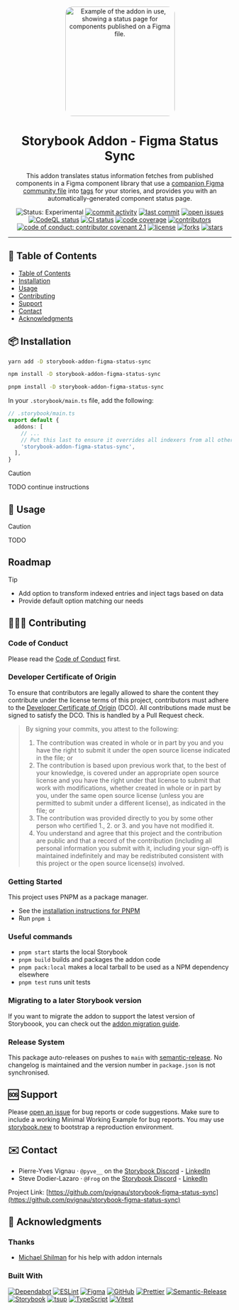 <div align="center">
  <picture style="display: flex; flex-direction: column; align-items: center;">
    <source src="./static/addon-example.avif" type="image/avif" />
    <img style="border-radius: 1rem;"
      src="./static/addon-example.png"
      alt="Example of the addon in use, showing a status page for components published on a Figma file."
      loading="lazy"
      decoding="async"
      height="247"
    />
  </picture>

  <h1>Storybook Addon - Figma Status Sync</h1>
  
  <p>
    This addon translates status information fetches from published components in a Figma component library that use a <a href="TODO">companion Figma community file</a> into <a href="https://storybook.js.org/docs/writing-stories/tags">tags</a> for your stories, and provides you with an automatically-generated component status page.
  </p>

  <p>
    <img src="https://img.shields.io/badge/status-experimental-c74c1e" alt="Status: Experimental" />
    <a href="https://github.com/pvignau/storybook-figma-status-sync/commits"><img src="https://img.shields.io/github/commit-activity/m/pvignau/storybook-figma-status-sync" alt="commit activity" /></a>
    <a href="https://github.com/pvignau/storybook-figma-status-sync/commits"><img src="https://img.shields.io/github/last-commit/pvignau/storybook-figma-status-sync" alt="last commit" /></a>
    <a href="https://github.com/pvignau/storybook-figma-status-sync/issues/"><img src="https://img.shields.io/github/issues/pvignau/storybook-figma-status-sync" alt="open issues" /></a>
    <a href="https://github.com/pvignau/storybook-figma-status-sync/actions/workflows/github-code-scanning/codeql"><img src="https://github.com/pvignau/storybook-figma-status-sync/actions/workflows/github-code-scanning/codeql/badge.svg?branch=main" alt="CodeQL status" /></a>
    <a href="https://github.com/pvignau/storybook-figma-status-sync/actions/workflows/continuous-integration.yml"><img src="https://github.com/pvignau/storybook-figma-status-sync/actions/workflows/continuous-integration.yml/badge.svg?branch=main" alt="CI status" /></a>
    <a href="https://codecov.io/gh/pvignau/storybook-figma-status-sync"><img src="https://codecov.io/gh/pvignau/storybook-figma-status-sync/graph/badge.svg?token=4SX3N57XH3" alt="code coverage" /></a>
    <a href="https://github.com/pvignau/storybook-figma-status-sync/graphs/contributors"><img src="https://img.shields.io/github/contributors/pvignau/storybook-figma-status-sync" alt="contributors" /></a>
    <a href="https://github.com/pvignau/storybook-figma-status-sync/blob/main/CODE_OF_CONDUCT.md"><img src="https://img.shields.io/badge/Contributor%20Covenant-2.1-4baaaa.svg" alt="code of conduct: contributor covenant 2.1" /></a>
    <a href="https://github.com/pvignau/storybook-figma-status-sync/blob/main/LICENSE"><img src="https://img.shields.io/github/license/pvignau/storybook-figma-status-sync.svg" alt="license" /></a>
    <a href="https://github.com/pvignau/storybook-figma-status-sync/network/members"><img src="https://img.shields.io/github/forks/pvignau/storybook-figma-status-sync" alt="forks" /></a>
    <a href="https://github.com/pvignau/storybook-figma-status-sync/stargazers"><img src="https://img.shields.io/github/stars/pvignau/storybook-figma-status-sync" alt="stars" /></a>
  </p>
</div>

---

## 📔 Table of Contents

<!-- no toc -->
- [Table of Contents](#-table-of-contents)
- [Installation](#-installation)
- [Usage](#-usage)
- [Contributing](#-contributing)
- [Support](#-support)
- [Contact](#️-contact)
- [Acknowledgments](#-acknowledgments)

## 📦 Installation

```sh
yarn add -D storybook-addon-figma-status-sync
```

```sh
npm install -D storybook-addon-figma-status-sync
```

```sh
pnpm install -D storybook-addon-figma-status-sync
```

In your `.storybook/main.ts` file, add the following:

```ts
// .storybook/main.ts
export default {
  addons: [
    // ...
    // Put this last to ensure it overrides all indexers from all other addons.
    'storybook-addon-figma-status-sync',
  ],
}
```

> [!CAUTION]
> TODO continue instructions

## 👀 Usage

> [!CAUTION]
> TODO

## Roadmap

> [!TIP]
> * Add option to transform indexed entries and inject tags based on data
> * Provide default option matching our needs
> 

## 👩🏽‍💻 Contributing

### Code of Conduct

Please read the [Code of Conduct](https://github.com/pvignau/storybook-figma-status-sync/blob/main/CODE_OF_CONDUCT.md) first.

### Developer Certificate of Origin

To ensure that contributors are legally allowed to share the content they contribute under the license terms of this project, contributors must adhere to the [Developer Certificate of Origin](https://developercertificate.org/) (DCO). All contributions made must be signed to satisfy the DCO. This is handled by a Pull Request check.

> By signing your commits, you attest to the following:
>
> 1. The contribution was created in whole or in part by you and you have the right to submit it under the open source license indicated in the file; or
> 2. The contribution is based upon previous work that, to the best of your knowledge, is covered under an appropriate open source license and you have the right under that license to submit that work with modifications, whether created in whole or in part by you, under the same open source license (unless you are permitted to submit under a different license), as indicated in the file; or
> 3. The contribution was provided directly to you by some other person who certified 1., 2. or 3. and you have not modified it.
> 4. You understand and agree that this project and the contribution are public and that a record of the contribution (including all personal information you submit with it, including your sign-off) is maintained indefinitely and may be redistributed consistent with this project or the open source license(s) involved.

### Getting Started

This project uses PNPM as a package manager.

- See the [installation instructions for PNPM](https://pnpm.io/installation)
- Run `pnpm i`

### Useful commands

- `pnpm start` starts the local Storybook
- `pnpm build` builds and packages the addon code
- `pnpm pack:local` makes a local tarball to be used as a NPM dependency elsewhere
- `pnpm test` runs unit tests

### Migrating to a later Storybook version

If you want to migrate the addon to support the latest version of Storyboook, you can check out the [addon migration guide](https://storybook.js.org/docs/addons/addon-migration-guide).

### Release System

This package auto-releases on pushes to `main` with [semantic-release](https://github.com/semantic-release/semantic-release). No changelog is maintained and the version number in `package.json` is not synchronised.

## 🆘 Support

Please [open an issue](https://github.com/pvignau/storybook-figma-status-sync/issues/new) for bug reports or code suggestions. Make sure to include a working Minimal Working Example for bug reports. You may use [storybook.new](https://new-storybook.netlify.app/) to bootstrap a reproduction environment.

## ✉️ Contact

* Pierre-Yves Vignau · `@pyve__` on the [Storybook Discord](https://discord.gg/storybook) - [LinkedIn](https://www.linkedin.com/in/pierre-yves-vignau-a99a9424/)
* Steve Dodier-Lazaro · `@Frog` on the [Storybook Discord](https://discord.gg/storybook) - [LinkedIn](https://www.linkedin.com/in/stevedodierlazaro/)

Project Link: [https://github.com/pvignau/storybook-figma-status-sync](https://github.com/pvignau/storybook-figma-status-sync)

## 💛 Acknowledgments

### Thanks

- [Michael Shilman](https://github.com/shilman) for his help with addon internals

### Built With

[![Dependabot](https://img.shields.io/badge/Dependabot-025E8C?logo=dependabot&logoColor=white)](https://github.com/dependabot)
[![ESLint](https://img.shields.io/badge/ESLint-4b32c3?logo=eslint&logoColor=white)](https://eslint.org/)
[![Figma](https://img.shields.io/badge/Figma-a259ff?logo=figma&logoColor=white)](https://github.com/figma/rest-api-spec/)
[![GitHub](https://img.shields.io/badge/GitHub-0d1117?logo=github&logoColor=white)](https://github.com/solutions/ci-cd)
[![Prettier](https://img.shields.io/badge/Prettier-f8bc45?logo=prettier&logoColor=black)](https://prettier.io/)
[![Semantic-Release](https://img.shields.io/badge/semantic--release-cccccc?logo=semantic-release&logoColor=black)](https://github.com/semantic-release/semantic-release)
[![Storybook](https://cdn.jsdelivr.net/gh/storybookjs/brand@main/badge/badge-storybook.svg)](https://storybook.js.org/)
[![tsup](https://img.shields.io/badge/tsup-fde047)](https://tsup.egoist.dev/)
[![TypeScript](https://img.shields.io/badge/TypeScript-3178c6?logo=typescript&logoColor=white)](https://www.typescriptlang.org/)
[![Vitest](https://img.shields.io/badge/Vitest-acd268?logo=vitest&logoColor=black)](https://https://vitest.dev/)
